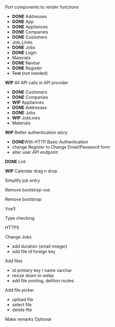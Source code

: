 Port components to render functions
   - **DONE** Addresses
   - **DONE** App
   - **DONE** Appliances
   - **DONE** Companies
   - **DONE** Customers
   - Job_Lines
   - **DONE** Jobs
   - **DONE** Login
   - Materials
   - **DONE** Navbar
   - **DONE** Register
   - ~~Test~~ (not needed)

**WIP** All API calls in API provider
   - **DONE** Customers
   - **DONE** Companies
   - **WIP** Appliances
   - **DONE** Addresses
   - **DONE** Jobs
   - **WIP** JobLines
   - Materials

**WIP** Better authentication story
   - **DONE**With HTTP Basic Authentication
   - change Register to Change Email/Password form
   - alter user API endpoint

**DONE** Lint

**WIP** Calendar drag n drop

Simplify job entry

Remove bootstrap vue

Remove bootstrap

Vue3

Type checking

HTTPS

Change Jobs
   - add duration (small integer)
   - add file id foreign key

Add files
   - id primary key / name varchar
   - resize down to webp
   - add file posting, delition routes

Add file picker
   - upload file
   - select file
   - delete file

Make remarks Optional
